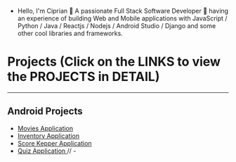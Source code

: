 -  Hello, I'm Ciprian 👋 A passionate Full Stack Software Developer 🚀 having an experience of building Web and Mobile applications with JavaScript / Python / Java / Reactjs / Nodejs / Android Studio / Django and some other cool libraries and frameworks.


# Projects (Click on the LINKS to view the PROJECTS in DETAIL)
----

<h2> Android Projects </h2>

- <a href="https://github.com/ciprian0104/Popular-Movies"> Movies Application </a>
- <a href= "https://github.com/ciprian0104/Inventory-application"> Inventory Application </a>
- <a href= "https://github.com/ciprian0104/ScoreKepperApp"> Score Kepper Application </a>
- <a href= "https://github.com/ciprian0104/TVseries"> Quiz Application </a>
// - <a href= "">  </a>


